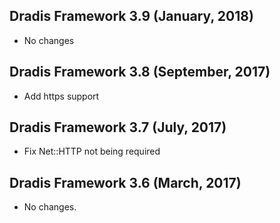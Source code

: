 ## Dradis Framework 3.9 (January, 2018) ##

*   No changes

## Dradis Framework 3.8 (September, 2017) ##

*   Add https support

## Dradis Framework 3.7 (July, 2017) ##

*   Fix Net::HTTP not being required

## Dradis Framework 3.6 (March, 2017) ##

*   No changes.
